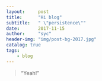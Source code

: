 ```yaml
---
layout:     post
title:      "Hi blog"
subtitle:   " \"persistence\""
date:       2017-11-15
author:     "syc"
header-img: "img/post-bg-2017.jpg"
catalog: true
tags:
    - blog
---
```


> “Yeah!”


## 